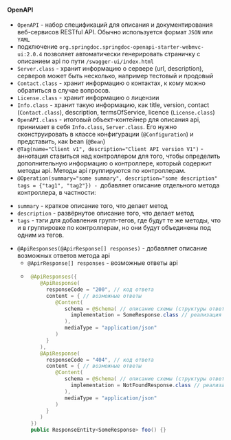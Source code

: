 #### OpenAPI

* `OpenAPI` - набор спецификаций для описания и документирования веб-сервисов RESTful API. Обычно используется
  формат `JSON` или `YAML`
* подключение `org.springdoc.springdoc-openapi-starter-webmvc-ui:2.0.4` позволяет автоматически генерировать страничку с
  описанием api по пути `/swagger-ui/index.html`
* `Server.class` - хранит информацию о сервере (url, description), серверов может быть несколько, например тестовый и
  продовый
* `Contact.class` - хранит информацию о контактах, к кому можно обратиться в случае вопросов.
* `License.class` - хранит информацию о лицензии
* `Info.class` - хранит такую информацию, как title, version, contact (`Contact.class`), description, termsOfService,
  licence (`License.class`)
* `OpenAPI.class` - итоговый объект-контейнер для описания api, принимает в себя `Info.class`, `Server.class`. Его нужно
  сконструировать в классе конфигурации (`@Configuration`) и представить, как bean (`@Bean`)
* `@Tag(name="Client v1", description="Client API version V1")` - аннотация ставиться над контроллером для того, чтобы
  определить дополнительную информацию о контроллере, который содержит методы api. Методы api группируются по
  контроллерам.
* `@Operation(summary="some summary", description="some description" tags = {"tag1", "tag2"}) - `добавляет описание
  отдельного метода контроллера, в частности:

- `summary` - краткое описание того, что делает метод
- `description` - развёрнутое описание того, что делает метод
- `tags` - тэги для добавления групп-тегов, где будут те же методы, что и в группировке по контроллерам, но они будут
  объединены под одним из тегов.

* `@ApiResponses(@ApirResponse[] responses)` - добавляет описание возможных ответов метода api
    - `@ApirResponse[] responses` - возможные ответы api
    - ```java
       @ApiResponses({
          @ApiResponse(
            responseCode = "200", // код ответа 
            content = { // возможные ответы
               @Content(
                  schema = @Schema( // описание схемы (структуры ответа)
                    implementation = SomeResponse.class // реализация схемы (структуры) ответа в коде
                  ),
                  mediaType = "application/json"
               ) 
            }
          ),
          @ApiResponse(
            responseCode = "404", // код ответа 
            content = { // возможные ответы
               @Content(
                  schema = @Schema( // описание схемы (структуры ответа)
                    implementation = NotFoundResponse.class // реализация схемы (структуры) ответа в коде
                  ),
                  mediaType = "application/json"
               ) 
            }
          )
       })
       public ResponseEntity<SomeResponse> foo() {} 
       ```
